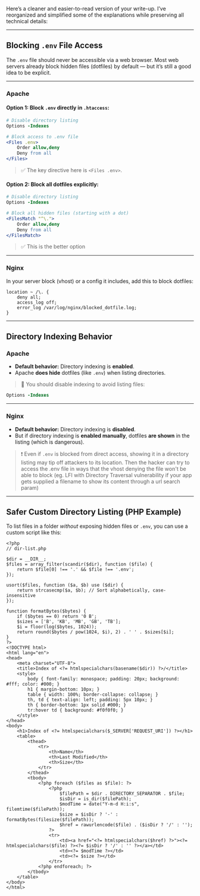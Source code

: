 Here’s a cleaner and easier-to-read version of your write-up. I’ve reorganized and simplified some of the explanations while preserving all technical details:

---

## Blocking `.env` File Access

The `.env` file should never be accessible via a web browser. Most web servers already block hidden files (dotfiles) by default — but it’s still a good idea to be explicit.

---

### Apache

#### Option 1: Block `.env` directly in `.htaccess`:

```apache
# Disable directory listing
Options -Indexes

# Block access to .env file
<Files .env>
    Order allow,deny
    Deny from all
</Files>
```

> ✅ The key directive here is `<Files .env>`.

#### Option 2: Block all dotfiles explicitly:

```apache
# Disable directory listing
Options -Indexes

# Block all hidden files (starting with a dot)
<FilesMatch "^\.">
    Order allow,deny
    Deny from all
</FilesMatch>
```

> ✅ This is the better option

---

### Nginx

In your server block (vhost) or a config it includes, add this to block dotfiles:

```nginx
location ~ /\. {
    deny all;
    access_log off;
    error_log /var/log/nginx/blocked_dotfile.log;
}
```

---

## Directory Indexing Behavior

### Apache

- **Default behavior:** Directory indexing is **enabled**.
- Apache **does hide** dotfiles (like `.env`) when listing directories.

> 📌 You should disable indexing to avoid listing files:

```apache
Options -Indexes
```

---

### Nginx

- **Default behavior:** Directory indexing is **disabled**.
- But if directory indexing is **enabled manually**, dotfiles **are shown** in the listing (which is dangerous).

> ❗ Even if `.env` is blocked from direct access, showing it in a directory listing may tip off attackers to its location. Then the hacker can try to access the .env file in ways that the vhost denying the file won't be able to block (eg. LFI with Directory Traversal vulnerability if your app gets supplied a filename to show its content through a url search param)

---

## Safer Custom Directory Listing (PHP Example)

To list files in a folder _without_ exposing hidden files or `.env`, you can use a custom script like this:
```
<?php
// dir-list.php

$dir = __DIR__;
$files = array_filter(scandir($dir), function ($file) {
    return $file[0] !== '.' && $file !== '.env';
});

usort($files, function ($a, $b) use ($dir) {
    return strcasecmp($a, $b); // Sort alphabetically, case-insensitive
});

function formatBytes($bytes) {
    if ($bytes == 0) return '0 B';
    $sizes = ['B', 'KB', 'MB', 'GB', 'TB'];
    $i = floor(log($bytes, 1024));
    return round($bytes / pow(1024, $i), 2) . ' ' . $sizes[$i];
}
?>
<!DOCTYPE html>
<html lang="en">
<head>
    <meta charset="UTF-8">
    <title>Index of <?= htmlspecialchars(basename($dir)) ?>/</title>
    <style>
        body { font-family: monospace; padding: 20px; background: #fff; color: #000; }
        h1 { margin-bottom: 10px; }
        table { width: 100%; border-collapse: collapse; }
        th, td { text-align: left; padding: 5px 10px; }
        th { border-bottom: 1px solid #000; }
        tr:hover td { background: #f0f0f0; }
    </style>
</head>
<body>
    <h1>Index of <?= htmlspecialchars($_SERVER['REQUEST_URI']) ?></h1>
    <table>
        <thead>
            <tr>
                <th>Name</th>
                <th>Last Modified</th>
                <th>Size</th>
            </tr>
        </thead>
        <tbody>
            <?php foreach ($files as $file): ?>
                <?php
                    $filePath = $dir . DIRECTORY_SEPARATOR . $file;
                    $isDir = is_dir($filePath);
                    $modTime = date("Y-m-d H:i:s", filemtime($filePath));
                    $size = $isDir ? '-' : formatBytes(filesize($filePath));
                    $href = rawurlencode($file) . ($isDir ? '/' : '');
                ?>
                <tr>
                    <td><a href="<?= htmlspecialchars($href) ?>"><?= htmlspecialchars($file) ?><?= $isDir ? '/' : '' ?></a></td>
                    <td><?= $modTime ?></td>
                    <td><?= $size ?></td>
                </tr>
            <?php endforeach; ?>
        </tbody>
    </table>
</body>
</html>
```
  